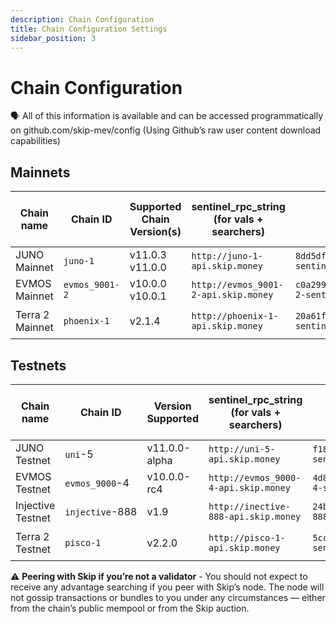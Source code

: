 ```yaml
---
description: Chain Configuration
title: Chain Configuration Settings
sidebar_position: 3
---
```


# Chain Configuration

<aside>
🗣 All of this information is available and can be accessed programmatically on <a hef="http://github.com/skip-mev/config">github.com/skip-mev/config</a> (Using Github’s raw user content download capabilities) </aside>

## Mainnets

| Chain name      | Chain ID       | Supported Chain Version(s) | sentinel_rpc_string (for vals + searchers) | sentinel_peer_string (for vals)                                                    | MEV-tendermint Version (for vals) | AuctionHouse Address (for searchers)           |
| --------------- | -------------- | -------------------------- | ----------------------------------------- | --------------------------------------------------------------------------------- | --------------------------------- | ---------------------------------------------- |
| JUNO Mainnet    | `juno-1`       | v11.0.3 v11.0.0            | `http://juno-1-api.skip.money`            | `8dd5dfefe8959f7186e6c80bdb87dbd919534677@juno-1-sentinel.skip.money:26656`       | `v0.34.21-mev.14`                 | `juno10g0l3hd9sau3vnjrayjhergcpxemucxcspgnn4`  |
| EVMOS Mainnet   | `evmos_9001-2` | v10.0.0 v10.0.1            | `http://evmos_9001-2-api.skip.money`      | `c0a2990e2a5dad7f4ace044d2f936de6891c6f0a@evmos_9001-2-sentinel.skip.money:26656` | `v0.34.24-mev.14`                 | `evmos17yqtnk08ly94lgz3fzagfu2twsws33z7cpkxa2` |
| Terra 2 Mainnet | `phoenix-1`    | v2.1.4                     | `http://phoenix-1-api.skip.money`         | `20a61f70d93af978a3bc1d6be634a57918934f79@phoenix-1-sentinel.skip.money:26656`    | `v0.34.21-terra.1-mev.14`         | `terra1d5fzv2y8fpdax4u2nnzrn5uf9ghyu5sxr865uy` |

## Testnets

| Chain name        | Chain ID        | Version Supported | sentinel_rpc_string (for vals + searchers) | sentinel_peer_string (for vals)                                                     | MEV-tendermint Version (for vals) | AuctionHouse Address (for searchers)           |
| ----------------- | --------------- | ----------------- | ----------------------------------------- | ---------------------------------------------------------------------------------- | --------------------------------- | ---------------------------------------------- |
| JUNO Testnet      | `uni`-5         | v11.0.0-alpha     | `http://uni-5-api.skip.money`             | `f18d6e226545b348aa37c86cc735d0620838fcd8@uni-5-sentinel.skip.money:26656`         | `v0.34.21-mev.14`                 | `juno10g0l3hd9sau3vnjrayjhergcpxemucxcspgnn4`  |
| EVMOS Testnet     | `evmos_9000`-4  | v10.0.0-rc4       | `http://evmos_9000-4-api.skip.money`      | `4d8990908ae5cbe7783192c0364db4a90af56dbc@evmos_9000-4-sentinel.skip.money:26656`  | `v0.34.24-mev.14`                 | `evmos17yqtnk08ly94lgz3fzagfu2twsws33z7cpkxa2` |
| Injective Testnet | `injective`-888 | v1.9              | `http://inective-888-api.skip.money`      | `24b0ca5c32b1c90fe7e373075de1d94ddf94c0b3@injective-888-sentinel.skip.money:26656` | `v0.34.23-mev.14`                 | `inj1mwj9kxxxuflr233pulfk037lr55jv680wy5sm4`   |
| Terra 2 Testnet   | `pisco-1`       | v2.2.0            | `http://pisco-1-api.skip.money`           | `5cc5e6506818a113387d92e0b60a7206845b4d7e@pisco-1-sentinel.skip.money:26656`       | `v0.34.21-terra.1-mev.14`         | `terra1d5fzv2y8fpdax4u2nnzrn5uf9ghyu5sxr865uy` |

<aside> ⚠️ <b>Peering with Skip if you’re not a validator</b> - 
You should not expect to receive any advantage searching if you peer with Skip’s node. The node will not gossip transactions or bundles to you under any circumstances — either from the chain’s public mempool or from the Skip auction. </aside>
